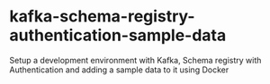 # kafka-schema-registry-authentication-sample-data
Setup a development environment with Kafka, Schema registry with Authentication and adding a sample data to it using Docker

